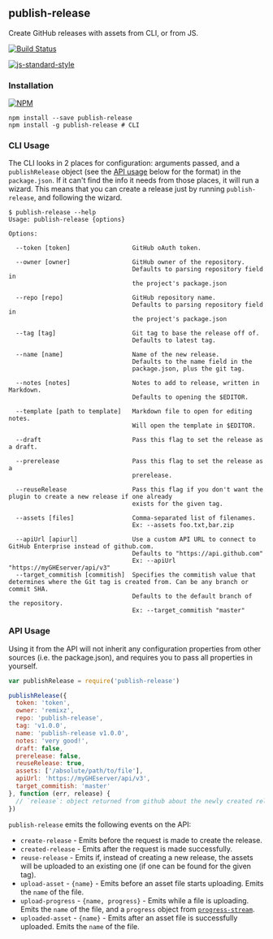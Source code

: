 ## publish-release


Create GitHub releases with assets from CLI, or from JS.

[![Build Status](https://travis-ci.org/remixz/publish-release.svg?branch=master)](https://travis-ci.org/remixz/publish-release)

[![js-standard-style](https://raw.githubusercontent.com/feross/standard/master/badge.png)](https://github.com/feross/standard)

### Installation

[![NPM](https://nodei.co/npm/publish-release.png)](https://nodei.co/npm/publish-release/)

```
npm install --save publish-release
npm install -g publish-release # CLI
```

### CLI Usage

The CLI looks in 2 places for configuration: arguments passed, and a `publishRelease` object (see the [API usage](#api-usage) below for the format) in the `package.json`. If it can't find the info it needs from those places, it will run a wizard. This means that you can create a release just by running `publish-release`, and following the wizard.

```
$ publish-release --help
Usage: publish-release {options}

Options:

  --token [token]                 GitHub oAuth token.

  --owner [owner]                 GitHub owner of the repository.
                                  Defaults to parsing repository field in
                                  the project's package.json

  --repo [repo]                   GitHub repository name.
                                  Defaults to parsing repository field in
                                  the project's package.json

  --tag [tag]                     Git tag to base the release off of.
                                  Defaults to latest tag.

  --name [name]                   Name of the new release.
                                  Defaults to the name field in the
                                  package.json, plus the git tag.

  --notes [notes]                 Notes to add to release, written in Markdown.
                                  Defaults to opening the $EDITOR.

  --template [path to template]   Markdown file to open for editing notes.
                                  Will open the template in $EDITOR.

  --draft                         Pass this flag to set the release as a draft.

  --prerelease                    Pass this flag to set the release as a
                                  prerelease.

  --reuseRelease                  Pass this flag if you don't want the plugin to create a new release if one already
                                  exists for the given tag.

  --assets [files]                Comma-separated list of filenames.
                                  Ex: --assets foo.txt,bar.zip

  --apiUrl [apiurl]               Use a custom API URL to connect to GitHub Enterprise instead of github.com.
                                  Defaults to "https://api.github.com"
                                  Ex: --apiUrl "https://myGHEserver/api/v3"
  --target_commitish [commitish]  Specifies the commitish value that determines where the Git tag is created from. Can be any branch or commit SHA.
                                  Defaults to the default branch of the repository.
                                  Ex: --target_commitish "master"
```

### API Usage

Using it from the API will not inherit any configuration properties from other sources (i.e. the package.json), and requires you to pass all properties in yourself.

```js
var publishRelease = require('publish-release')

publishRelease({
  token: 'token',
  owner: 'remixz',
  repo: 'publish-release',
  tag: 'v1.0.0',
  name: 'publish-release v1.0.0',
  notes: 'very good!',
  draft: false,
  prerelease: false,
  reuseRelease: true,
  assets: ['/absolute/path/to/file'],
  apiUrl: 'https://myGHEserver/api/v3',
  target_commitish: 'master'
}, function (err, release) {
  // `release`: object returned from github about the newly created release
})
```

`publish-release` emits the following events on the API:

* `create-release` - Emits before the request is made to create the release.
* `created-release` - Emits after the request is made successfully.
* `reuse-release` - Emits if, instead of creating a new release, the assets will be uploaded to an existing one (if one can be found for the given tag).
* `upload-asset` - `{name}` - Emits before an asset file starts uploading. Emits the `name` of the file.
* `upload-progress` - `{name, progress}` - Emits while a file is uploading. Emits the `name` of the file, and a `progress` object from [`progress-stream`](https://github.com/freeall/progress-stream).
* `uploaded-asset` - `{name}` - Emits after an asset file is successfully uploaded. Emits the `name` of the file.
